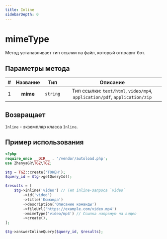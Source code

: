 ```yaml
---
title: Inline
sidebarDepth: 0
---
```


# mimeType
Метод устанавливает тип ссылки на файл, который отправит бот.

## Параметры метода
| # | Название |   Тип    |                                  Описание                                  |
|:-:|:--------:|:--------:|:--------------------------------------------------------------------------:|
| 1 | **mime** | `string` | Тип ссылки: `text/html`, `video/mp4`, `application/pdf`, `application/zip` |

## Возвращает
`Inline` - экземпляр класса `Inline`.

## Пример использования
```php
<?php
require_once __DIR__ . '/vendor/autoload.php';
use ZhenyaGR\TGZ\TGZ;

$tg = TGZ::create('ТОКЕН');
$query_id = $tg->getQueryId();

$results = [
    $tg->inline('video') // Тип inline-запроса `video`
        ->id('video')
        ->title('Команда')
        ->description('Описание команды')
        ->fileUrl('https://example.com/video.mp4')
        ->mimeType('video/mp4') // Ссылка напрямую на видео
        ->create(),
];

$tg->answerInlineQuery($query_id, $results);
```